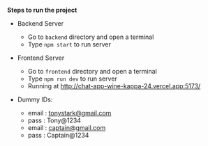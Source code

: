 **Steps to run the project**
- Backend Server
    - Go to `backend` directory and open a terminal 
    - Type `npm start` to run server

- Frontend Server
    - Go to `frontend` directory and open a terminal 
    - Type `npm run dev` to run server
    - Running at http://chat-app-wine-kappa-24.vercel.app:5173/
    

- Dummy IDs:
    - email : tonystark@gmail.com  
    - pass : Tony@1234
    - email : captain@gmail.com  
    - pass : Captain@1234


